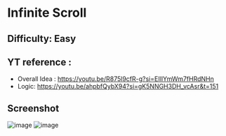 # Infinite Scroll

## Difficulty: Easy

## YT reference :
- Overall Idea : https://youtu.be/R875l9cfR-g?si=EIlIYmWm7fHRdNHn
- Logic: https://youtu.be/ahpbfQybX94?si=gK5NNGH3DH_vcAsr&t=151

## Screenshot

![image](https://github.com/SudirKrishnaaRS/FE-Machine-Coding-Interview-Questions/assets/67383465/798fe8f3-a30d-4bac-bc33-c01524abc8c4)
![image](https://github.com/SudirKrishnaaRS/FE-Machine-Coding-Interview-Questions/assets/67383465/4cc7d864-03fe-45e6-8e65-500ccfb6828a)
